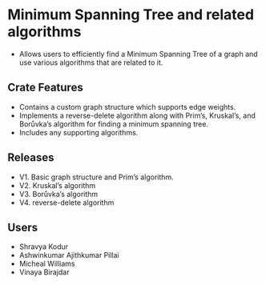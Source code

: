 # Minimum Spanning Tree and related algorithms

- Allows users to efficiently find a Minimum Spanning Tree of a graph and use various algorithms that are related to it.

## Crate Features

- Contains a custom graph structure which supports edge weights.
- Implements a reverse-delete algorithm along with Prim’s, Kruskal’s, and Borůvka’s algorithm for finding a minimum spanning tree.
- Includes any supporting algorithms.

## Releases

- V1. Basic graph structure and Prim’s algorithm.
- V2. Kruskal’s algorithm
- V3. Borůvka’s algorithm
- V4. reverse-delete algorithm

## Users

- Shravya Kodur
- Ashwinkumar Ajithkumar Pillai
- Micheal Williams
- Vinaya Birajdar
